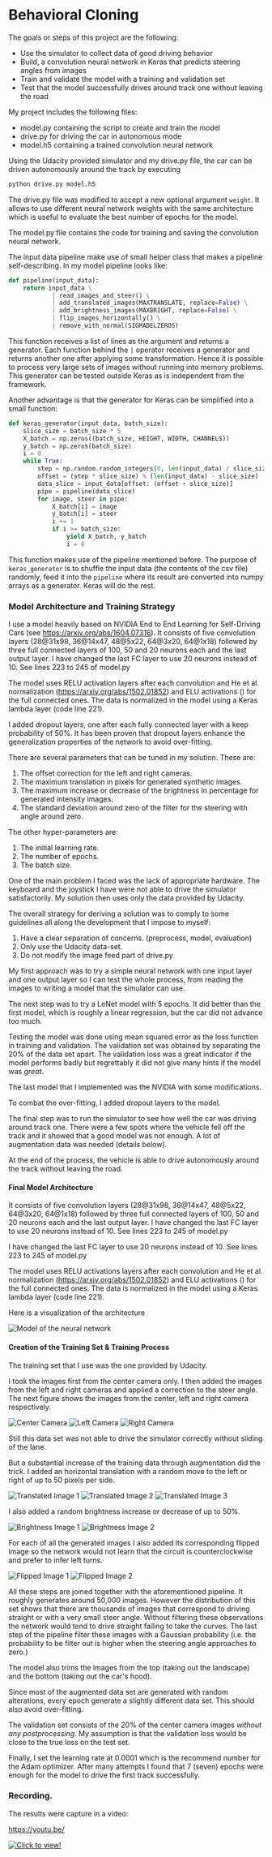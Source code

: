 # Behavioral Cloning


The goals or steps of this project are the following:

* Use the simulator to collect data of good driving behavior
* Build, a convolution neural network in Keras that predicts steering angles from images
* Train and validate the model with a training and validation set
* Test that the model successfully drives around track one without leaving the road


[//]: # (Image References)

[image1]: ./examples/my-convnet-car.jpg "Model Visualization"
[image2]: ./examples/center_037.jpg "Center Camera"
[image3]: ./examples/left_037.jpg "Left Camera"
[image4]: ./examples/right_037.jpg "Right Camera"
[image5]: ./examples/trans-00008.jpg "Translated Image 1"
[image6]: ./examples/trans-0024.jpg "Translated Image 2"
[image7]: ./examples/trans-0031.jpg "Translated Image 3"
[image8]: ./examples/bright-0044.jpg "Brightness Image 1"
[image9]: ./examples/bright-0045.jpg "Brightness Image 2"
[image10]: ./examples/flip-0013.jpg "Flipped Image 1"
[image11]: ./examples/flip-0020.jpg "Flipped Image 2"


My project includes the following files:

* model.py containing the script to create and train the model
* drive.py for driving the car in autonomous mode
* model.h5 containing a trained convolution neural network 

Using the Udacity provided simulator and my drive.py file, the car can be driven autonomously around the track by executing

```sh
python drive.py model.h5
```

The drive.py file was modified to accept a new optional argument `weight`. It allows to use different neural network weights with the same architecture which is useful to evaluate the best number of epochs for the model.

The model.py file contains the code for training and saving the convolution neural network.

The input data pipeline make use of small helper class that makes a pipeline self-describing. In my model pipeline looks like:

```python
def pipeline(input_data):
    return input_data \
            | read_images_and_steer() \
            | add_translated_images(MAXTRANSLATE, replace=False) \
            | add_brightness_images(MAXBRIGHT, replace=False) \
            | flip_images_horizontally() \
            | remove_with_normal(SIGMADELZEROS)
```

This function receives a list of lines as the argument and returns a generator. Each function behind the `|` operator receives a generator and returns another one after applying some transformation. Hence it is possible to process very large sets of images without running into memory problems. This generator can be tested outside Keras as is independent from the framework.

Another advantage is that the generator for Keras can be simplified into a small function:

```python
def keras_generator(input_data, batch_size):
    slice_size = batch_size * 5
    X_batch = np.zeros((batch_size, HEIGHT, WIDTH, CHANNELS))
    y_batch = np.zeros(batch_size)
    i = 0
    while True:
        step = np.random.random_integers(0, len(input_data) / slice_size)
        offset = (step * slice_size) % (len(input_data) - slice_size)
        data_slice = input_data[offset: (offset + slice_size)]
        pipe = pipeline(data_slice)
        for image, steer in pipe:
            X_batch[i] = image
            y_batch[i] = steer
            i += 1
            if i >= batch_size:
                yield X_batch, y_batch
                i = 0
```

This function makes use of the pipeline mentioned before. The purpose of `keras_generator` is to shuffle the input data (the contents of the csv file) randomly, feed it into the `pipeline` where its result are converted into numpy arrays as a generator. Keras will do the rest.


### Model Architecture and Training Strategy

I use a model heavily based on NVIDIA End to End Learning for Self-Driving Cars (see https://arxiv.org/abs/1604.07316). It consists of five convolution layers (28@31x98, 36@14x47, 48@5x22, 64@3x20, 64@1x18) followed by three full connected layers of 100, 50 and 20 neurons each and the last output layer. I have changed the last FC layer to use 20 neurons instead of 10. See lines 223 to 245 of model.py

The model uses RELU activation layers after each convolution and He et al. normalization (https://arxiv.org/abs/1502.01852) and ELU activations () for the full connected ones. The data is normalized in the model using a Keras lambda layer (code line 221). 


I added dropout layers, one after each fully connected layer with a keep probability of 50%. It has been proven that dropout layers enhance the generalization properties of the network to avoid over-fitting.


There are several parameters that can be tuned in my solution. These are:

1. The offset correction for the left and right cameras.
1. The maximum translation in pixels for generated synthetic images.
1. The maximum increase or decrease of the brightness in percentage for generated intensity images.
1. The standard deviation around zero of the filter for the steering with angle around zero.

The other hyper-parameters are:

1. The initial learning rate.
1. The number of epochs.
1. The batch size.


One of the main problem I faced was the lack of appropriate hardware. The keyboard and the joystick I have were not able to drive the simulator satisfactorily. My solution then uses only the data provided by Udacity.


The overall strategy for deriving a solution was to comply to some guidelines all along the development that I impose to myself:

1. Have a clear separation of concerns. (preprocess, model, evaluation)
1. Only use the Udacity data-set.
1. Do not modify the image feed part of drive.py

My first approach was to try a simple neural network with one input layer and one output layer so I can test the whole process, from reading the images to writing a model that the simulator can use.

The next step was to try a LeNet model with 5 epochs. It did better than the first model, which is roughly a linear regression, but the car did not advance too much.

Testing the model was done using mean squared error as the loss function in training and validation. The validation set was obtained by separating the 20% of the data set apart. The validation loss was a great indicator if the model performs badly but regrettably it did not give many hints if the model was *great*.

The last model that I implemented was the NVIDIA with some modifications.

To combat the over-fitting, I added dropout layers to the model.

The final step was to run the simulator to see how well the car was driving around track one. There were a few spots where the vehicle fell off the track and it showed that a good model was not enough. A lot of augmentation data was needed (details below).

At the end of the process, the vehicle is able to drive autonomously around the track without leaving the road.

#### Final Model Architecture

It consists of five convolution layers (28@31x98, 36@14x47, 48@5x22, 64@3x20, 64@1x18) followed by three full connected layers of 100, 50 and 20 neurons each and the last output layer. I have changed the last FC layer to use 20 neurons instead of 10. See lines 223 to 245 of model.py

I have changed the last FC layer to use 20 neurons instead of 10. See lines 223 to 245 of model.py

The model uses RELU activations layers after each convolution and He et al. normalization (https://arxiv.org/abs/1502.01852) and ELU activations () for the full connected ones. The data is normalized in the model using a Keras lambda layer (code line 221).

Here is a visualization of the architecture

![Model of the neural network][image1]


#### Creation of the Training Set & Training Process

The training set that I use was the one provided by Udacity.

I took the images first from the center camera only. I then added the images from the left and right cameras and applied a correction to the steer angle. The next figure shows the images from the center, left and right camera respectively.

![Center Camera][image2]
![Left Camera][image3]
![Right Camera][image4]

Still this data set was not able to drive the simulator correctly without sliding of the lane.

But a substantial increase of the training data through augmentation did the trick. I added an horizontal translation with a random move to the left or right of up to 50 pixels per side.

![Translated Image 1][image5]
![Translated Image 2][image6]
![Translated Image 3][image7]

I also added a random brightness increase or decrease of up to 50%.

![Brightness Image 1][image8]
![Brightness Image 2][image9]

For each of all the generated images I also added its corresponding flipped image so the network would not learn that the circuit is counterclockwise and prefer to infer left turns.

![Flipped Image 1][image10]
![Flipped Image 2][image11]

All these steps are joined together with the aforementioned pipeline. It roughly generates around 50,000 images. However the distribution of this set shows that there are thousands of images that correspond to driving straight or with a very small steer angle. Without filtering these observations the network would tend to drive straight failing to take the curves. The last step of the pipeline filter these images with a Gaussian probability (i.e. the probability to be filter out is higher when the steering angle approaches to zero.)

The model also trims the images from the top (taking out the landscape) and the bottom (taking out the car's hood).

Since most of the augmented data set are generated with random alterations, every epoch generate a slightly different data set. This should also avoid over-fitting.

The validation set consists of the 20% of the center camera images *without any postprocessing*. My assumption is that the validation loss would be close to the true loss on the test set.

Finally, I set the learning rate at 0.0001 which is the recommend number for the Adam optimizer. After many attempts I found that 7 (seven) epochs were enough for the model to drive the first track successfully.

### Recording.

The results were capture in a video:

https://youtu.be/

[![Click to view!](https://img.youtube.com/vi/2wtDGQjOuwY/0.jpg)](https://www.youtube.com/watch?v=2wtDGQjOuwY)
